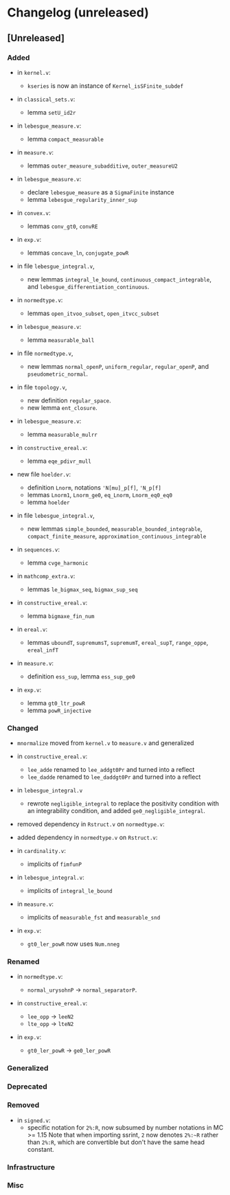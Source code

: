 # Changelog (unreleased)

## [Unreleased]

### Added

- in `kernel.v`:
  + `kseries` is now an instance of `Kernel_isSFinite_subdef`
- in `classical_sets.v`:
  + lemma `setU_id2r`
- in `lebesgue_measure.v`:
  + lemma `compact_measurable`

- in `measure.v`:
  + lemmas `outer_measure_subadditive`, `outer_measureU2`

- in `lebesgue_measure.v`:
  + declare `lebesgue_measure` as a `SigmaFinite` instance
  + lemma `lebesgue_regularity_inner_sup`
- in `convex.v`:
  + lemmas `conv_gt0`, `convRE`

- in `exp.v`:
  + lemmas `concave_ln`, `conjugate_powR`

- in file `lebesgue_integral.v`,
  + new lemmas `integral_le_bound`, `continuous_compact_integrable`, and 
    `lebesgue_differentiation_continuous`.

- in `normedtype.v`:
  + lemmas `open_itvoo_subset`, `open_itvcc_subset`

- in `lebesgue_measure.v`:
  + lemma `measurable_ball`

- in file `normedtype.v`,
  + new lemmas `normal_openP`, `uniform_regular`,
    `regular_openP`, and `pseudometric_normal`.
- in file `topology.v`,
  + new definition `regular_space`.
  + new lemma `ent_closure`.

- in `lebesgue_measure.v`:
  + lemma `measurable_mulrr`

- in `constructive_ereal.v`:
  + lemma `eqe_pdivr_mull`

- new file `hoelder.v`:
  + definition `Lnorm`, notations `'N[mu]_p[f]`, `'N_p[f]`
  + lemmas `Lnorm1`, `Lnorm_ge0`, `eq_Lnorm`, `Lnorm_eq0_eq0`
  + lemma `hoelder`

- in file `lebesgue_integral.v`,
  + new lemmas `simple_bounded`, `measurable_bounded_integrable`, 
    `compact_finite_measure`, `approximation_continuous_integrable`

- in `sequences.v`:
  + lemma `cvge_harmonic`

- in `mathcomp_extra.v`:
  + lemmas `le_bigmax_seq`, `bigmax_sup_seq`

- in `constructive_ereal.v`:
  + lemma `bigmaxe_fin_num`
- in `ereal.v`:
  + lemmas `uboundT`, `supremumsT`, `supremumT`, `ereal_supT`, `range_oppe`,
    `ereal_infT`

- in `measure.v`:
  + definition `ess_sup`, lemma `ess_sup_ge0`

- in `exp.v`:
  + lemma `gt0_ltr_powR`
  + lemma `powR_injective`

### Changed

- `mnormalize` moved from `kernel.v` to `measure.v` and generalized
- in `constructive_ereal.v`:
  + `lee_adde` renamed to `lee_addgt0Pr` and turned into a reflect
  + `lee_dadde` renamed to `lee_daddgt0Pr` and turned into a reflect
- in `lebesgue_integral.v`
  + rewrote `negligible_integral` to replace the positivity condition
    with an integrability condition, and added `ge0_negligible_integral`.

- removed dependency in `Rstruct.v` on `normedtype.v`:
- added dependency in `normedtype.v` on `Rstruct.v`:

- in `cardinality.v`:
  + implicits of `fimfunP`

- in `lebesgue_integral.v`:
  + implicits of `integral_le_bound`

- in `measure.v`:
  + implicits of `measurable_fst` and `measurable_snd`
- in `exp.v`:
  + `gt0_ler_powR` now uses `Num.nneg`

### Renamed

- in `normedtype.v`: 
  + `normal_urysohnP` -> `normal_separatorP`.

- in `constructive_ereal.v`:
  + `lee_opp` -> `leeN2`
  + `lte_opp` -> `lteN2`

- in `exp.v`:
  + `gt0_ler_powR` -> `ge0_ler_powR`

### Generalized

### Deprecated

### Removed

- in `signed.v`:
  + specific notation for `2%:R`,
    now subsumed by number notations in MC >= 1.15
    Note that when importing ssrint, `2` now denotes `2%:~R` rather than `2%:R`,
    which are convertible but don't have the same head constant.

### Infrastructure

### Misc
